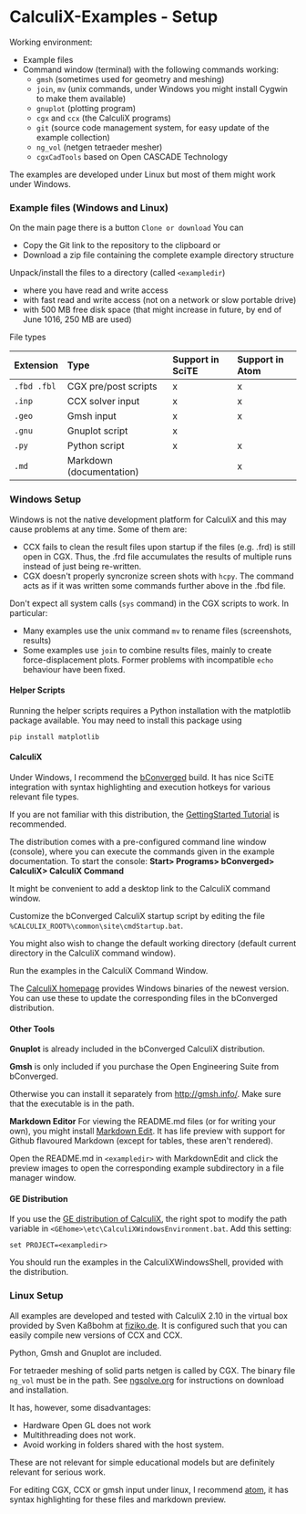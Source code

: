 # CalculiX-Examples - Setup

Working environment:

+ Example files
+ Command window (terminal) with the following commands working:
  + `gmsh` (sometimes used for geometry and meshing)
  + `join`, `mv` (unix commands, under Windows you might install Cygwin to make them available)
  + `gnuplot` (plotting program)
  + `cgx` and `ccx` (the CalculiX programs)
  + `git` (source code management system, for easy update of the example collection)
  + `ng_vol` (netgen tetraeder mesher)
  + `cgxCadTools` based on Open CASCADE Technology

The examples are developed under Linux but most of them might work under Windows.

### Example files (Windows and Linux)

On the main page there is a button `Clone or download` You can
+ Copy the Git link to the repository to the clipboard or
+ Download a zip file containing the complete example directory structure

Unpack/install the files to a directory (called `<exampledir`)

+ where you have read and write access
+ with fast read and write access (not on a network or slow portable drive)
+ with 500 MB free disk space (that might increase in future, by end of June 1016, 250 MB are
  used)

File types

| Extension | Type                    | Support in SciTE | Support in Atom |
| :--       | :--                     | :--              | :--             |
| `.fbd .fbl` | CGX  pre/post scripts | x                | x               |
| `.inp`    | CCX solver input        | x                | x               |
| `.geo`    | Gmsh input              | x                | x               |
| `.gnu`    | Gnuplot script          | x                |                 |
| `.py`     | Python script           | x                | x               |
| `.md`     | Markdown (documentation)|                  | x               |

### Windows Setup

Windows is not the native development platform for CalculiX and this may cause problems at any time. Some of them are:

+ CCX fails to clean the result files upon startup if the files (e.g. .frd) is still open in CGX. Thus, the .frd file accumulates the results of multiple runs instead of just being re-written.
+ CGX doesn't properly syncronize screen shots with `hcpy`. The command acts as if it was written some commands further above in the .fbd file.

Don't expect all system calls (`sys` command) in the CGX scripts to work. In particular:
+ Many examples use the unix command `mv` to rename files (screenshots, results)
+ Some examples use `join` to combine results files, mainly to create force-displacement plots.
Former problems with incompatible `echo` behaviour have been fixed.

#### Helper Scripts

Running the helper scripts requires a Python installation with the matplotlib package available. You may need to install this package using
```
pip install matplotlib
```
#### CalculiX

Under Windows, I recommend the [bConverged](http://bconverged.com/) build. It has nice SciTE integration with syntax highlighting and execution hotkeys for various relevant file types.

If you are not familiar with this distribution, the
[GettingStarted Tutorial](http://bconverged.com/content/calculix/doc/GettingStarted.pdf) is recommended.

The distribution comes with a pre-configured command line window (console), where you can execute the commands given in the example documentation. To start the console: **Start> Programs> bConverged> CalculiX> CalculiX Command**

It might be convenient to add a desktop link to the CalculiX command window.

Customize the bConverged CalculiX startup script by editing the file `%CALCULIX_ROOT%\common\site\cmdStartup.bat`.

You might also wish to change the default working directory (default current directory in the CalculiX command window).

Run the examples in the CalculiX Command Window.

The [CalculiX homepage](http://www.dhondt.de/) provides Windows binaries of the newest version. You can use these to update the corresponding files in the bConverged distribution.

#### Other Tools

**Gnuplot** is already included in the bConverged CalculiX distribution.

**Gmsh** is only included if you purchase the Open Engineering Suite from bConverged.

Otherwise you can install it separately from http://gmsh.info/.
Make sure that the executable is in the path.

**Markdown Editor** For viewing the README.md files (or for writing your own), you might install [Markdown Edit](http://markdownedit.com/). It has life preview with support for Github flavoured Markdown (except for tables, these aren't rendered).

Open the README.md in `<exampledir>` with MarkdownEdit and click the preview images to open the  corresponding example subdirectory in a file manager window.

#### GE Distribution

If you use the [GE distribution of CalculiX](https://github.com/GeneralElectric/CalculiX), the
right spot to modify the path variable in
`<GEhome>\etc\CalculiXWindowsEnvironment.bat`. Add this setting:
```
set PROJECT=<exampledir>
```
You should run the examples in the CalculiXWindowsShell, provided with the distribution.

### Linux Setup

All examples are developed and tested with CalculiX 2.10 in the virtual box provided by Sven Kaßbohm at [fiziko.de](http://www.fiziko.de/vbox/). It is configured such that you can easily compile new versions of CCX and CCX.

Python, Gmsh and Gnuplot are included.

For tetraeder meshing of solid parts netgen is called by CGX. The binary file `ng_vol` must be in the path. See [ngsolve.org](https://ngsolve.org/downloads) for instructions on download and installation.

It has, however, some disadvantages:

* Hardware Open GL does not work
* Multithreading does not work.
* Avoid working in folders shared with the host system.

These are not relevant for simple educational models but are definitely relevant for serious work.

For editing CGX, CCX  or gmsh input under linux, I recommend [atom](https://atom.io/), it has syntax highlighting for these files and markdown preview.
